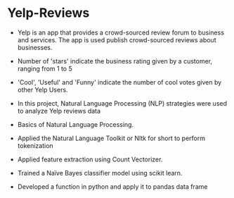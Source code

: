 # Yelp-Reviews
- Yelp is an app that provides a crowd-sourced review forum to business and services. The app is used publish crowd-sourced reviews about businesses.</br >
- Number of 'stars' indicate the business rating given by a customer, ranging from 1 to 5</br >
- 'Cool', 'Useful' and 'Funny' indicate the number of cool votes given by other Yelp Users. </br >


- In this project, Natural Language Processing (NLP) strategies were used to analyze Yelp reviews data </br >
- Basics of Natural Language Processing.</br >
- Applied the Natural Language Toolkit or Nltk for short to perform tokenization</br >
- Applied feature extraction using Count Vectorizer.</br >
- Trained a Naïve Bayes classifier model using scikit learn.</br >
- Developed a function in python and apply it to pandas data frame </br >
